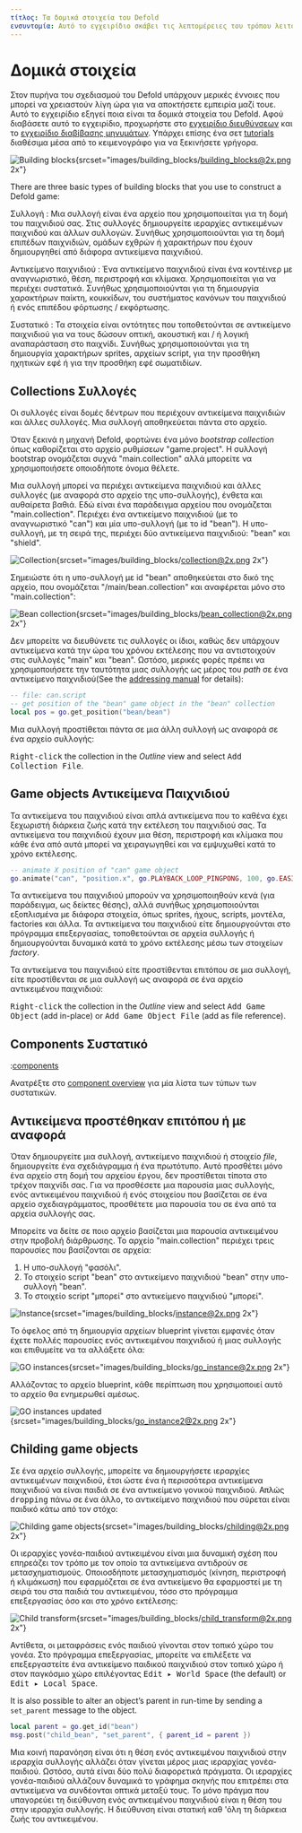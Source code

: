 ```yaml
---
τίτλος: Τα δομικά στοιχεία του Defold
ενσυντομία: Αυτό το εγχειρίδιο σκάβει τις λεπτομέρειες του τρόπου λειτουργίας των αντικειμένων, των συστατικών και των συλλογών του παιχνιδιού.
---
```


#  Δομικά στοιχεία

Στον πυρήνα του σχεδιασμού του Defold υπάρχουν μερικές έννοιες που μπορεί να χρειαστούν λίγη ώρα για να αποκτήσετε εμπειρία μαζί τουε. Αυτό το εγχειρίδιο εξηγεί ποια είναι τα δομικά στοιχεία του Defold. Αφού διαβάσετε αυτό το εγχειρίδιο, προχωρήστε στο [εγχειρίδιο διευθύνσεων](/manuals/addressing) και το [εγχειρίδιο διαβίβασης μηνυμάτων](/manuals/message-passing). Υπάρχει επίσης ένα σετ [tutorials](/tutorials/getting-started) διαθέσιμα μέσα από το κειμενογράφο για να ξεκινήσετε γρήγορα.

![Building blocks](images/building_blocks/building_blocks.png){srcset="images/building_blocks/building_blocks@2x.png 2x"}

There are three basic types of building blocks that you use to construct a Defold game:

Συλλογή
: Μια συλλογή είναι ένα αρχείο που χρησιμοποιείται για τη δομή του παιχνιδιού σας. Στις συλλογές δημιουργείτε ιεραρχίες αντικειμένων παιχνιδού και άλλων συλλογών. Συνήθως χρησιμοποιούνται για τη δομή επιπέδων παιχνιδιών, ομάδων εχθρών ή χαρακτήρων που έχουν δημιουργηθεί από διάφορα αντικείμενα παιχνιδιού.

Αντικείμενο παιχνιδιού
: Ένα αντικείμενο παιχνιδιού είναι ένα κοντέινερ με αναγνωριστικό, θέση, περιστροφή και κλίμακα. Χρησιμοποιείται για να περιέχει συστατικά. Συνήθως χρησιμοποιούνται για τη δημιουργία χαρακτήρων παίκτη, κουκκίδων, του συστήματος κανόνων του παιχνιδιού ή ενός επιπέδου φόρτωσης / εκφόρτωσης.

Συστατικό
: Τα στοιχεία είναι οντότητες που τοποθετούνται σε αντικείμενο παιχνιδιού για να τους δώσουν οπτική, ακουστική και / ή λογική αναπαράσταση στο παιχνίδι. Συνήθως χρησιμοποιούνται για τη δημιουργία χαρακτήρων sprites, αρχείων script, για την προσθήκη ηχητικών εφέ ή για την προσθήκη εφέ σωματιδίων.

## Collections Συλλογές

Οι συλλογές είναι δομές δέντρων που περιέχουν αντικείμενα παιχνιδιών και άλλες συλλογές. Μια συλλογή αποθηκεύεται πάντα στο αρχείο.

Όταν ξεκινά η μηχανή Defold, φορτώνει ένα μόνο _bootstrap collection_ όπως καθορίζεται στο αρχείο ρυθμίσεων "game.project". Η συλλογή bootstrap ονομάζεται συχνά "main.collection" αλλά μπορείτε να χρησιμοποιήσετε οποιοδήποτε όνομα θέλετε.

Μια συλλογή μπορεί να περιέχει αντικείμενα παιχνιδιού και άλλες συλλογές (με αναφορά στο αρχείο της υπο-συλλογής), ένθετα και αυθαίρετα βαθιά. Εδώ είναι ένα παράδειγμα αρχείου που ονομάζεται "main.collection". Περιέχει ένα αντικείμενο παιχνιδιού (με το αναγνωριστικό "can") και μία υπο-συλλογή (με το id "bean"). Η υπο-συλλογή, με τη σειρά της, περιέχει δύο αντικείμενα παιχνιδιού: "bean" και "shield".

![Collection](images/building_blocks/collection.png){srcset="images/building_blocks/collection@2x.png 2x"}

Σημειώστε ότι η υπο-συλλογή με id "bean" αποθηκεύεται στο δικό της αρχείο, που ονομάζεται "/main/bean.collection" και αναφέρεται μόνο στο "main.collection":

![Bean collection](images/building_blocks/bean_collection.png){srcset="images/building_blocks/bean_collection@2x.png 2x"}

Δεν μπορείτε να διευθύνετε τις συλλογές οι ίδιοι, καθώς δεν υπάρχουν αντικείμενα κατά την ώρα του χρόνου εκτέλεσης που να αντιστοιχούν στις συλλογές "main" και "bean". Ωστόσο, μερικές φορές πρέπει να χρησιμοποιήσετε την ταυτότητα μιας συλλογής ως μέρος του _path_ σε ένα αντικείμενο παιχνιδιού(See the [addressing manual](/manuals/addressing) for details):

```lua
-- file: can.script
-- get position of the "bean" game object in the "bean" collection
local pos = go.get_position("bean/bean")
```

Μια συλλογή προστίθεται πάντα σε μια άλλη συλλογή ως αναφορά σε ένα αρχείο συλλογής:

<kbd>Right-click</kbd> the collection in the *Outline* view and select <kbd>Add Collection File</kbd>.

## Game objects Αντικείμενα Παιχνιδιού

Τα αντικείμενα του παιχνιδιού είναι απλά αντικείμενα που το καθένα έχει ξεχωριστή διάρκεια ζωής κατά την εκτέλεση του παιχνιδιού σας. Τα αντικείμενα του παιχνιδιού έχουν μια θέση, περιστροφή και κλίμακα που κάθε ένα από αυτά μπορεί να χειραγωγηθεί και να εμψυχωθεί κατά το χρόνο εκτέλεσης.

```lua
-- animate X position of "can" game object
go.animate("can", "position.x", go.PLAYBACK_LOOP_PINGPONG, 100, go.EASING_LINEAR, 1.0)
```

Τα αντικείμενα του παιχνιδιού μπορούν να χρησιμοποιηθούν κενά (για παράδειγμα, ως δείκτες θέσης), αλλά συνήθως χρησιμοποιούνται εξοπλισμένα με διάφορα στοιχεία, όπως sprites, ήχους, scripts, μοντέλα, factories και άλλα. Τα αντικείμενα του παιχνιδιού είτε δημιουργούνται στο πρόγραμμα επεξεργασίας, τοποθετούνται σε αρχεία συλλογής ή δημιουργούνται δυναμικά κατά το χρόνο εκτέλεσης μέσω των στοιχείων _factory_.

Τα αντικείμενα του παιχνιδιού είτε προστίθενται επιτόπου σε μια συλλογή, είτε προστίθενται σε μια συλλογή ως αναφορά σε ένα αρχείο αντικειμένου παιχνιδιού:

<kbd>Right-click</kbd> the collection in the *Outline* view and select <kbd>Add Game Object</kbd> (add in-place) or <kbd>Add Game Object File</kbd> (add as file reference).


## Components Συστατικό
:[components](../shared/components.md)

Ανατρέξτε στο [component overview](/manuals/components/) για μία λίστα των τύπων των συστατικών.

## Αντικείμενα προστέθηκαν επιτόπου ή με αναφορά

Όταν δημιουργείτε μια συλλογή, αντικείμενο παιχνιδιού ή στοιχείο _file_, δημιουργείτε ένα σχεδιάγραμμα ή ένα πρωτότυπο. Αυτό προσθέτει μόνο ένα αρχείο στη δομή του αρχείου έργου, δεν προστίθεται τίποτα στο τρέχον παιχνίδι σας. Για να προσθέσετε μια παρουσία μιας συλλογής, ενός αντικειμένου παιχνιδιού ή ενός στοιχείου που βασίζεται σε ένα αρχείο σχεδιαγράμματος, προσθέτετε μια παρουσία του σε ένα από τα αρχεία συλλογής σας.

Μπορείτε να δείτε σε ποιο αρχείο βασίζεται μια παρουσία αντικειμένου στην προβολή διάρθρωσης. Το αρχείο "main.collection" περιέχει τρεις παρουσίες που βασίζονται σε αρχεία:

1. Η υπο-συλλογή "φασόλι".
2. Το στοιχείο script "bean" στο αντικείμενο παιχνιδιού "bean" στην υπο-συλλογή "bean".
3. Το στοιχείο script "μπορεί" στο αντικείμενο παιχνιδιού "μπορεί".

![Instance](images/building_blocks/instance.png){srcset="images/building_blocks/instance@2x.png 2x"}

Το όφελος από τη δημιουργία αρχείων blueprint γίνεται εμφανές όταν έχετε πολλές παρουσίες ενός αντικειμένου παιχνιδιού ή μιας συλλογής και επιθυμείτε να τα αλλάξετε όλα:

![GO instances](images/building_blocks/go_instance.png){srcset="images/building_blocks/go_instance@2x.png 2x"}

Αλλάζοντας το αρχείο blueprint, κάθε περίπτωση που χρησιμοποιεί αυτό το αρχείο θα ενημερωθεί αμέσως.

![GO instances updated](images/building_blocks/go_instance2.png){srcset="images/building_blocks/go_instance2@2x.png 2x"}

## Childing game objects

Σε ένα αρχείο συλλογής, μπορείτε να δημιουργήσετε ιεραρχίες αντικειμένων παιχνιδιού, έτσι ώστε ένα ή περισσότερα αντικείμενα παιχνιδιού να είναι παιδιά σε ένα αντικείμενο γονικού παιχνιδιού. Απλώς <kbd>dropping</kbd> πάνω σε ένα άλλο, το αντικείμενο παιχνιδιού που σύρεται είναι παιδικό κάτω από τον στόχο:

![Childing game objects](images/building_blocks/childing.png){srcset="images/building_blocks/childing@2x.png 2x"}

Οι ιεραρχίες γονέα-παιδιού αντικειμένου είναι μια δυναμική σχέση που επηρεάζει τον τρόπο με τον οποίο τα αντικείμενα αντιδρούν σε μετασχηματισμούς. Οποιοσδήποτε μετασχηματισμός (κίνηση, περιστροφή ή κλιμάκωση) που εφαρμόζεται σε ένα αντικείμενο θα εφαρμοστεί με τη σειρά του στα παιδιά του αντικειμένου, τόσο στο πρόγραμμα επεξεργασίας όσο και στο χρόνο εκτέλεσης:

![Child transform](images/building_blocks/child_transform.png){srcset="images/building_blocks/child_transform@2x.png 2x"}

Αντίθετα, οι μεταφράσεις ενός παιδιού γίνονται στον τοπικό χώρο του γονέα. Στο πρόγραμμα επεξεργασίας, μπορείτε να επιλέξετε να επεξεργαστείτε ένα αντικείμενο παιδικού παιχνιδιού στον τοπικό χώρο ή στον παγκόσμιο χώρο επιλέγοντας <kbd>Edit ▸ World Space</kbd> (the default) or <kbd>Edit ▸ Local Space</kbd>.

It is also possible to alter an object’s parent in run-time by sending a `set_parent` message to the object.

```lua
local parent = go.get_id("bean")
msg.post("child_bean", "set_parent", { parent_id = parent })
```

Μια κοινή παρανόηση είναι ότι η θέση ενός αντικειμένου παιχνιδιού στην ιεραρχία συλλογής αλλάζει όταν γίνεται μέρος μιας ιεραρχίας γονέα-παιδιού. Ωστόσο, αυτά είναι δύο πολύ διαφορετικά πράγματα. Οι ιεραρχίες γονέα-παιδιού αλλάζουν δυναμικά το γράφημα σκηνής που επιτρέπει στα αντικείμενα να συνδέονται οπτικά μεταξύ τους. Το μόνο πράγμα που υπαγορεύει τη διεύθυνση ενός αντικειμένου παιχνιδιού είναι η θέση του στην ιεραρχία συλλογής. Η διεύθυνση είναι στατική καθ 'όλη τη διάρκεια ζωής του αντικειμένου.
